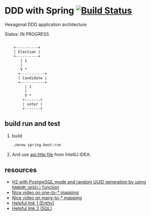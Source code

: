 # DDD with Spring [![Build Status](https://travis-ci.org/daggerok/ddd-spring-hexagonal-architecture.svg?branch=master)](https://travis-ci.org/daggerok/ddd-spring-hexagonal-architecture)
Hexagonal DDD application architecture

Status: IN PROGRESS

```

    +----------+
    | Election |
    +----------+
       | 1
       |
       V *
      +-----------+
      | Candidate |
      +-----------+
         | 1
         |
         V *
        +-------+
        | voter |
        +-------+

```

## build run and test

1. build
   ```bash
   ./mvnw spring-boot:run
   ```
1. And use [api.http file](api.http) from IntelliJ IDEA.

## resources

* [H2 with PostgreSQL mode and random UUID generation by using `RANDOM_UUID()` function](src/main/resources/db/migration/V1__schema.sql#L2)
* [Nice video on  one-to-* mapping]()
* [Nice video on  many-to-* mapping](https://www.youtube.com/watch?v=5rqlqon8xko)
* [Helpful link 1 (Entity)](https://github.com/daggerok/spring-data-jdbc-examples/blob/dcd2fde95222f97a6accbd8db929677c05496688/many-to-many/src/main/java/com/example/springdatajdbconetomany/SpringDataJdbcManyToManyApplication.java)
* [Helpful link 2 (SQL)](https://github.com/daggerok/spring-data-jdbc-examples/blob/dcd2fde95222f97a6accbd8db929677c05496688/many-to-many/src/main/resources/db/migration/ddl.sql)
